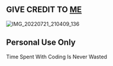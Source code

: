 ## GIVE CREDIT TO <a href="https://t.me/hellodragan">ME</a>

![IMG_20220721_210409_136](https://user-images.githubusercontent.com/110241656/182916765-f5fee9b6-8e07-4458-95e2-0e25065346f8.jpg)

## Personal Use Only 

Time Spent With Coding Is Never Wasted
